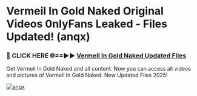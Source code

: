 # Vermeil In Gold Naked Original Videos 0nlyFans Leaked - Files Updated! (anqx)

<h3>🔴 CLICK HERE 🌐==►► <a href="https://tinyurl.com/yckcrads" rel="nofollow">Vermeil In Gold Naked Updated Files</a></h3>

Get Vermeil In Gold Naked and all content. Now you can access all videos and pictures of Vermeil In Gold Naked. New Updated Files 2025!

[![anqx](https://i.imgur.com/hpKpOFt.gif)](https://tinyurl.com/yckcrads)
